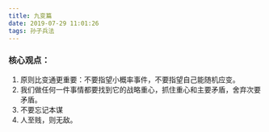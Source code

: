 ```yaml
---
title: 九变篇
date: 2019-07-29 11:01:26
tags: 孙子兵法
---
```


### 核心观点：
1. 原则比变通更重要：不要指望小概率事件，不要指望自己能随机应变。
2. 我们做任何一件事情都要找到它的战略重心，抓住重心和主要矛盾，舍弃次要矛盾。
3. 不要忘记本谋
4. 人至贱，则无敌。
